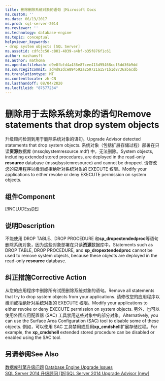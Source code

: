 ```yaml
---
title: 删除删除系统对象的语句 |Microsoft Docs
ms.custom: ''
ms.date: 06/13/2017
ms.prod: sql-server-2014
ms.reviewer: ''
ms.technology: database-engine
ms.topic: conceptual
helpviewer_keywords:
- drop system objects [SQL Server]
ms.assetid: cdfc3c50-c801-4039-a4bf-b35f876f1c61
author: mashamsft
ms.author: mathoma
ms.openlocfilehash: d9e8fbfd4a436e87cee413d95468ccf5dd36b9dd
ms.sourcegitcommit: ad4d92dce894592a259721a1571b1d8736abacdb
ms.translationtype: MT
ms.contentlocale: zh-CN
ms.lasthandoff: 08/04/2020
ms.locfileid: "87577234"
---
```

# <a name="remove-statements-that-drop-system-objects"></a><span data-ttu-id="28ccf-102">删除用于去除系统对象的语句</span><span class="sxs-lookup"><span data-stu-id="28ccf-102">Remove statements that drop system objects</span></span>
  <span data-ttu-id="28ccf-103">升级顾问检测到用于删除系统对象的语句。</span><span class="sxs-lookup"><span data-stu-id="28ccf-103">Upgrade Advisor detected statements that drop system objects.</span></span> <span data-ttu-id="28ccf-104">系统对象（包括扩展存储过程）部署在只读**资源**数据库 (mssqlsystemresource.mdf) 中，无法删除。</span><span class="sxs-lookup"><span data-stu-id="28ccf-104">System objects, including extended stored procedures, are deployed in the read-only **resource** database (mssqlsystemresource) and cannot be dropped.</span></span> <span data-ttu-id="28ccf-105">请修改您的应用程序以撤消或拒绝针对系统对象的 EXECUTE 权限。</span><span class="sxs-lookup"><span data-stu-id="28ccf-105">Modify your applications to either revoke or deny EXECUTE permission on system objects.</span></span>  
  
## <a name="component"></a><span data-ttu-id="28ccf-106">组件</span><span class="sxs-lookup"><span data-stu-id="28ccf-106">Component</span></span>  
 [!INCLUDE[ssDE](../../includes/ssde-md.md)]  
  
## <a name="description"></a><span data-ttu-id="28ccf-107">说明</span><span class="sxs-lookup"><span data-stu-id="28ccf-107">Description</span></span>  
 <span data-ttu-id="28ccf-108">不能使用 DROP TABLE、DROP PROCEDURE 和**sp_dropextendedproc**等语句删除系统对象，因为这些对象部署在只读**资源**数据库中。</span><span class="sxs-lookup"><span data-stu-id="28ccf-108">Statements such as DROP TABLE, DROP PROCEDURE, and **sp_dropextendedproc** cannot be used to remove system objects, because these objects are deployed in the read-only **resource** database.</span></span>  
  
## <a name="corrective-action"></a><span data-ttu-id="28ccf-109">纠正措施</span><span class="sxs-lookup"><span data-stu-id="28ccf-109">Corrective Action</span></span>  
 <span data-ttu-id="28ccf-110">从您的应用程序中删除所有试图删除系统对象的语句。</span><span class="sxs-lookup"><span data-stu-id="28ccf-110">Remove all statements that try to drop system objects from your applications.</span></span> <span data-ttu-id="28ccf-111">请修改您的应用程序以撤消或拒绝针对系统对象的 EXECUTE 权限。</span><span class="sxs-lookup"><span data-stu-id="28ccf-111">Modify your applications to either revoke or deny EXECUTE permission on system objects.</span></span> <span data-ttu-id="28ccf-112">另外，也可以使用外围应用配置器 (SAC) 工具禁用这些对象中的部分对象。</span><span class="sxs-lookup"><span data-stu-id="28ccf-112">Alternatively, you can use the Surface Area Configuration (SAC) tool to disable some of these objects.</span></span> <span data-ttu-id="28ccf-113">例如，可以使用 SAC 工具禁用或启用**xp_cmdshell**扩展存储过程。</span><span class="sxs-lookup"><span data-stu-id="28ccf-113">For example, the **xp_cmdshell** extended stored procedure can be disabled or enabled using the SAC tool.</span></span>  
  
## <a name="see-also"></a><span data-ttu-id="28ccf-114">另请参阅</span><span class="sxs-lookup"><span data-stu-id="28ccf-114">See Also</span></span>  
 <span data-ttu-id="28ccf-115">[数据库引擎升级问题](../../../2014/sql-server/install/database-engine-upgrade-issues.md) </span><span class="sxs-lookup"><span data-stu-id="28ccf-115">[Database Engine Upgrade Issues](../../../2014/sql-server/install/database-engine-upgrade-issues.md) </span></span>  
 [<span data-ttu-id="28ccf-116">SQL Server 2014 升级顾问 &#91;新&#93;</span><span class="sxs-lookup"><span data-stu-id="28ccf-116">SQL Server 2014 Upgrade Advisor &#91;new&#93;</span></span>](sql-server-2014-upgrade-advisor.md)  
  
  
